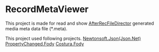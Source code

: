 # RecordMetaViewer

This project is made for read and show [AfterRecFileDirector](https://github.com/Takunsyo/AfterRecFileDirector) generated media meta data file (*.meta).

This project used following projects.
[Newtonsoft.Json(Json.Net)](https://github.com/JamesNK/Newtonsoft.Json)
<Fody Extensions>
[PropertyChanged.Fody](https://github.com/Fody/PropertyChanged)
[Costura.Fody](https://github.com/Fody/Costura)
